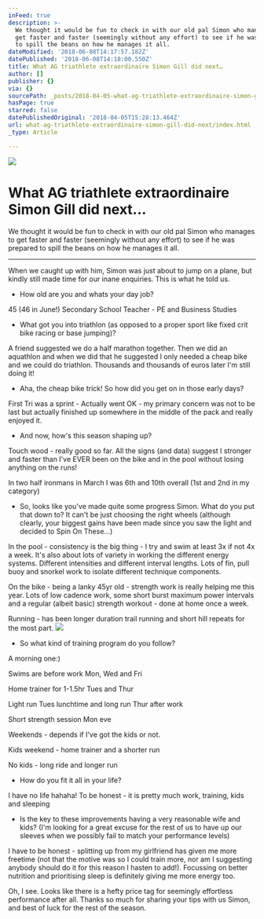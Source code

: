```yaml
---
inFeed: true
description: >-
  We thought it would be fun to check in with our old pal Simon who manages to
  get faster and faster (seemingly without any effort) to see if he was prepared
  to spill the beans on how he manages it all.
dateModified: '2018-06-08T14:17:57.182Z'
datePublished: '2018-06-08T14:18:00.550Z'
title: What AG triathlete extraordinaire Simon Gill did next…
author: []
publisher: {}
via: {}
sourcePath: _posts/2018-04-05-what-ag-triathlete-extraordinaire-simon-gill-did-next.md
hasPage: true
starred: false
datePublishedOriginal: '2018-04-05T15:28:13.464Z'
url: what-ag-triathlete-extraordinaire-simon-gill-did-next/index.html
_type: Article

---
```

![](https://the-grid-user-content.s3-us-west-2.amazonaws.com/c8add743-c319-4478-be11-7efa668b4126.jpg)

# What AG triathlete extraordinaire Simon Gill did next...

We thought it would be fun to check in with our old pal Simon who manages to get faster and faster (seemingly without any effort) to see if he was prepared to spill the beans on how he manages it all.

---

When we caught up with him, Simon was just about to jump on a plane, but kindly still made time for our inane enquiries. This is what he told us.

* How old are you and whats your day job?

45 (46 in June!) Secondary School Teacher - PE and Business Studies

* What got you into triathlon (as opposed to a proper sport like fixed crit bike racing or base jumping)?

A friend suggested we do a half marathon together. Then we did an aquathlon and when we did that he suggested I only needed a cheap bike and we could do triathlon. Thousands and thousands of euros later I'm still doing it!

* Aha, the cheap bike trick! So how did you get on in those early days?

First Tri was a sprint - Actually went OK - my primary concern was not to be last but actually finished up somewhere in the middle of the pack and really enjoyed it.

* And now, how's this season shaping up?

Touch wood - really good so far. All the signs (and data) suggest I stronger and faster than I've EVER been on the bike and in the pool without losing anything on the runs!

In two half ironmans in March I was 6th and 10th overall (1st and 2nd in my category)

* So, looks like you've made quite some progress Simon. What do you put that down to? It can't be just choosing the right wheels (although clearly, your biggest gains have been made since you saw the light and decided to Spin On These...)

In the pool - consistency is the big thing - I try and swim at least 3x if not 4x a week. It's also about lots of variety in working the different energy systems. Different intensities and different interval lengths. Lots of fin, pull buoy and snorkel work to isolate different technique components.

On the bike - being a lanky 45yr old - strength work is really helping me this year. Lots of low cadence work, some short burst maximum power intervals and a regular (albeit basic) strength workout - done at home once a week.

Running - has been longer duration trail running and short hill repeats for the most part.
![](https://the-grid-user-content.s3-us-west-2.amazonaws.com/b627889d-48ca-47bf-be84-df9e3b580458.jpg)

* So what kind of training program do you follow?

A morning one:)

Swims are before work Mon, Wed and Fri

Home trainer for 1-1.5hr Tues and Thur

Light run Tues lunchtime and long run Thur after work

Short strength session Mon eve

Weekends - depends if I've got the kids or not.

Kids weekend - home trainer and a shorter run

No kids - long ride and longer run

* How do you fit it all in your life?

I have no life hahaha! To be honest - it is pretty much work, training, kids and sleeping

* Is the key to these improvements having a very reasonable wife and kids? (I'm looking for a great excuse for the rest of us to have up our sleeves when we possibly fail to match your performance levels)

I have to be honest - splitting up from my girlfriend has given me more freetime (not that the motive was so I could train more, nor am I suggesting anybody should do it for this reason I hasten to add!). Focussing on better nutrition and prioritising sleep is definitely giving me more energy too.

Oh, I see. Looks like there is a hefty price tag for seemingly effortless performance after all. Thanks so much for sharing your tips with us Simon, and best of luck for the rest of the season.